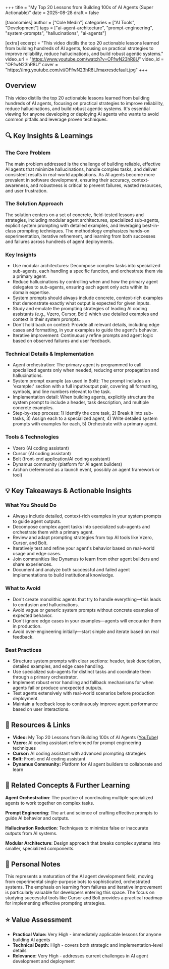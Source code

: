 +++
title = "My Top 20 Lessons from Building 100s of AI Agents (Super Actionable)"
date = 2025-08-28
draft = false

[taxonomies]
author = ["Cole Medin"]
categories = ["AI Tools", "Development"]
tags = ["ai-agent-architecture", "prompt-engineering", "system-prompts", "hallucinations", "ai-agents"]

[extra]
excerpt = "This video distills the top 20 actionable lessons learned from building hundreds of AI agents, focusing on practical strategies to improve reliability, reduce hallucinations, and build robust agentic systems."
video_url = "https://www.youtube.com/watch?v=OFfwN23hR8U"
video_id = "OFfwN23hR8U"
cover = "https://img.youtube.com/vi/OFfwN23hR8U/maxresdefault.jpg"
+++

## Overview

This video distills the top 20 actionable lessons learned from building hundreds of AI agents, focusing on practical strategies to improve reliability, reduce hallucinations, and build robust agentic systems. It's essential viewing for anyone developing or deploying AI agents who wants to avoid common pitfalls and leverage proven techniques.

## 🔍 Key Insights & Learnings

### The Core Problem
The main problem addressed is the challenge of building reliable, effective AI agents that minimize hallucinations, handle complex tasks, and deliver consistent results in real-world applications. As AI agents become more prevalent in software development, ensuring their accuracy, context-awareness, and robustness is critical to prevent failures, wasted resources, and user frustration.

### The Solution Approach
The solution centers on a set of concrete, field-tested lessons and strategies, including modular agent architectures, specialized sub-agents, explicit system prompting with detailed examples, and leveraging best-in-class prompting techniques. The methodology emphasizes hands-on experimentation, iterative refinement, and learning from both successes and failures across hundreds of agent deployments.

### Key Insights
- Use modular architectures: Decompose complex tasks into specialized sub-agents, each handling a specific function, and orchestrate them via a primary agent.
- Reduce hallucinations by controlling when and how the primary agent delegates to sub-agents, ensuring each agent only acts within its domain expertise.
- System prompts should always include concrete, context-rich examples that demonstrate exactly what output is expected for given inputs.
- Study and emulate the prompting strategies of leading AI coding assistants (e.g., Vzero, Cursor, Bolt) which use detailed examples and context in their system prompts.
- Don't hold back on context: Provide all relevant details, including edge cases and formatting, in your examples to guide the agent's behavior.
- Iterative improvement: Continuously refine prompts and agent logic based on observed failures and user feedback.

### Technical Details & Implementation
- Agent orchestration: The primary agent is programmed to call specialized agents only when needed, reducing error propagation and hallucinations.
- System prompt example (as used in Bolt): The prompt includes an 'example:' section with a full input/output pair, covering all formatting, symbols, and line numbers relevant to the task.
- Implementation detail: When building agents, explicitly structure the system prompt to include a header, task description, and multiple concrete examples.
- Step-by-step process: 1) Identify the core task, 2) Break it into sub-tasks, 3) Assign each to a specialized agent, 4) Write detailed system prompts with examples for each, 5) Orchestrate with a primary agent.

### Tools & Technologies
- Vzero (AI coding assistant)
- Cursor (AI coding assistant)
- Bolt (front-end application/AI coding assistant)
- Dynamus community (platform for AI agent builders)
- Archon (referenced as a launch event, possibly an agent framework or tool)

## 💡 Key Takeaways & Actionable Insights

### What You Should Do
- Always include detailed, context-rich examples in your system prompts to guide agent outputs.
- Decompose complex agent tasks into specialized sub-agents and orchestrate them with a primary agent.
- Review and adapt prompting strategies from top AI tools like Vzero, Cursor, and Bolt.
- Iteratively test and refine your agent's behavior based on real-world usage and edge cases.
- Join communities like Dynamus to learn from other agent builders and share experiences.
- Document and analyze both successful and failed agent implementations to build institutional knowledge.

### What to Avoid
- Don't create monolithic agents that try to handle everything—this leads to confusion and hallucinations.
- Avoid vague or generic system prompts without concrete examples of expected behavior.
- Don't ignore edge cases in your examples—agents will encounter them in production.
- Avoid over-engineering initially—start simple and iterate based on real feedback.

### Best Practices
- Structure system prompts with clear sections: header, task description, detailed examples, and edge case handling.
- Use specialized sub-agents for distinct tasks and coordinate them through a primary orchestrator.
- Implement robust error handling and fallback mechanisms for when agents fail or produce unexpected outputs.
- Test agents extensively with real-world scenarios before production deployment.
- Maintain a feedback loop to continuously improve agent performance based on user interactions.

## 🔗 Resources & Links

- **Video:** My Top 20 Lessons from Building 100s of AI Agents ([YouTube](https://www.youtube.com/watch?v=OFfwN23hR8U))
- **Vzero:** AI coding assistant referenced for prompt engineering techniques
- **Cursor:** AI coding assistant with advanced prompting strategies
- **Bolt:** Front-end AI coding assistant
- **Dynamus Community:** Platform for AI agent builders to collaborate and learn

## 🔗 Related Concepts & Further Learning

**Agent Orchestration**: The practice of coordinating multiple specialized agents to work together on complex tasks.

**Prompt Engineering**: The art and science of crafting effective prompts to guide AI behavior and outputs.

**Hallucination Reduction**: Techniques to minimize false or inaccurate outputs from AI systems.

**Modular Architecture**: Design approach that breaks complex systems into smaller, specialized components.

## 📝 Personal Notes

This represents a maturation of the AI agent development field, moving from experimental single-purpose bots to sophisticated, orchestrated systems. The emphasis on learning from failures and iterative improvement is particularly valuable for developers entering this space. The focus on studying successful tools like Cursor and Bolt provides a practical roadmap for implementing effective prompting strategies.

## ⭐ Value Assessment

- **Practical Value:** Very High - immediately applicable lessons for anyone building AI agents
- **Technical Depth:** High - covers both strategic and implementation-level details
- **Relevance:** Very High - addresses current challenges in AI agent development and deployment